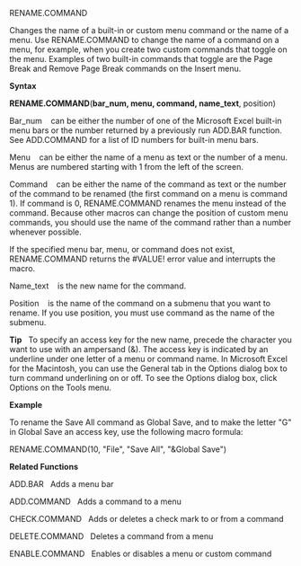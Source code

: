 RENAME.COMMAND

Changes the name of a built-in or custom menu command or the name of a
menu. Use RENAME.COMMAND to change the name of a command on a menu, for
example, when you create two custom commands that toggle on the menu.
Examples of two built-in commands that toggle are the Page Break and
Remove Page Break commands on the Insert menu.

**Syntax**

**RENAME.COMMAND**(**bar\_num, menu, command, name\_text**, position)

Bar\_num    can be either the number of one of the Microsoft Excel
built-in menu bars or the number returned by a previously run ADD.BAR
function. See ADD.COMMAND for a list of ID numbers for built-in menu
bars.

Menu    can be either the name of a menu as text or the number of a
menu. Menus are numbered starting with 1 from the left of the screen.

Command    can be either the name of the command as text or the number
of the command to be renamed (the first command on a menu is command 1).
If command is 0, RENAME.COMMAND renames the menu instead of the command.
Because other macros can change the position of custom menu commands,
you should use the name of the command rather than a number whenever
possible.

If the specified menu bar, menu, or command does not exist,
RENAME.COMMAND returns the \#VALUE\! error value and interrupts the
macro.

Name\_text    is the new name for the command.

Position    is the name of the command on a submenu that you want to
rename. If you use position, you must use command as the name of the
submenu.

**Tip**   To specify an access key for the new name, precede the
character you want to use with an ampersand (&). The access key is
indicated by an underline under one letter of a menu or command name. In
Microsoft Excel for the Macintosh, you can use the General tab in the
Options dialog box to turn command underlining on or off. To see the
Options dialog box, click Options on the Tools menu.

**Example**

To rename the Save All command as Global Save, and to make the letter
"G" in Global Save an access key, use the following macro formula:

RENAME.COMMAND(10, "File", "Save All", "\&Global Save")

**Related Functions**

ADD.BAR   Adds a menu bar

ADD.COMMAND   Adds a command to a menu

CHECK.COMMAND   Adds or deletes a check mark to or from a command

DELETE.COMMAND   Deletes a command from a menu

ENABLE.COMMAND   Enables or disables a menu or custom command


